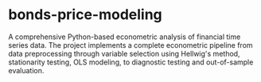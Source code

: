 # bonds-price-modeling
A comprehensive Python-based econometric analysis of financial time series data. The project implements a complete econometric pipeline from data preprocessing through variable selection using Hellwig's method, stationarity testing, OLS modeling, to diagnostic testing and out-of-sample evaluation.
